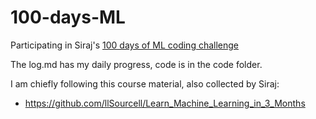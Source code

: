 # 100-days-ML
Participating in Siraj's [100 days of ML coding challenge](https://www.youtube.com/watch?v=cuQMBj1cWPo)

The log.md has my daily progress, code is in the code folder.

I am chiefly following this course material, also collected by Siraj:
* https://github.com/llSourcell/Learn_Machine_Learning_in_3_Months



